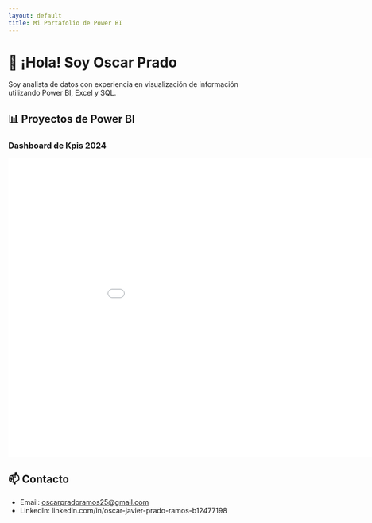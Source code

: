 ```yaml
---
layout: default
title: Mi Portafolio de Power BI
---
```


# 👋 ¡Hola! Soy Oscar Prado

Soy analista de datos con experiencia en visualización de información utilizando Power BI, Excel y SQL.

## 📊 Proyectos de Power BI

### Dashboard de Kpis 2024

<iframe title="DashboardVentas" width="1000" height="600"
  src="TU_URL_DE_IFRAME_AQUÍ" 
  frameborder="0" allowFullScreen="true">
</iframe>

## 📫 Contacto

- Email: oscarpradoramos25@gmail.com  
- LinkedIn: linkedin.com/in/oscar-javier-prado-ramos-b12477198
